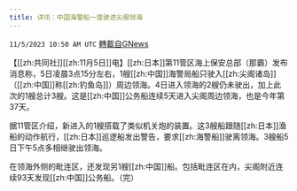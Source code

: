 ```yaml
---
title: 详讯：中国海警船一度驶进尖阁领海
---
```

`11/5/2023 10:50 AM UTC` [轉載自GNews](https://gnews.org/articles/1924400)

【[[zh:共同社]][[zh:11月5日]]电】[[zh:日本]]第11管区海上保安总部（那霸）发布消息称，5日凌晨3点15分左右，1艘[[zh:中国]]海警局船只驶入[[zh:尖阁诸岛]]（[[zh:中国]]称[[zh:钓鱼岛]]）周边领海。4日进入领海的2艘仍未驶出，加上此次的1艘总计3艘。这是[[zh:中国]]公务船连续5天进入尖阁周边领海，也是今年第37天。

据11管区介绍，新进入的1艘搭载了类似机关炮的装置。这3艘船跟随[[zh:日本]]渔船的动作航行，[[zh:日本]]巡逻船发出警告，要求[[zh:海警船]]驶离领海。3艘船5日下午5点多相继驶出领海。

在领海外侧的毗连区，还发现另1艘[[zh:中国]]船。包括毗连区在内，尖阁附近连续93天发现[[zh:中国]]公务船。（完）
